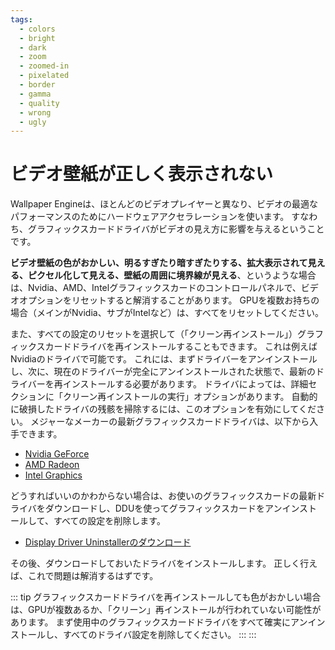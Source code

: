 ```yaml
---
tags:
  - colors
  - bright
  - dark
  - zoom
  - zoomed-in
  - pixelated
  - border
  - gamma
  - quality
  - wrong
  - ugly
---
```


# ビデオ壁紙が正しく表示されない

Wallpaper Engineは、ほとんどのビデオプレイヤーと異なり、ビデオの最適なパフォーマンスのためにハードウェアアクセラレーションを使います。 すなわち、グラフィックスカードドライバがビデオの見え方に影響を与えるということです。

**ビデオ壁紙の色がおかしい、明るすぎたり暗すぎたりする、拡大表示されて見える、ピクセル化して見える、壁紙の周囲に境界線が見える**、というような場合は、Nvidia、AMD、Intelグラフィックスカードのコントロールパネルで、ビデオオプションをリセットすると解消することがあります。 GPUを複数お持ちの場合（メインがNvidia、サブがIntelなど）は、すべてをリセットしてください。

また、すべての設定のリセットを選択して（「クリーン再インストール」）グラフィックスカードドライバを再インストールすることもできます。 これは例えばNvidiaのドライバで可能です。 これには、まずドライバーをアンインストールし、次に、現在のドライバーが完全にアンインストールされた状態で、最新のドライバーを再インストールする必要があります。 ドライバによっては、詳細セクションに「クリーン再インストールの実行」オプションがあります。 自動的に破損したドライバの残骸を掃除するには、このオプションを有効にしてください。 メジャーなメーカーの最新グラフィックスカードドライバは、以下から入手できます。

* [Nvidia GeForce](https://www.nvidia.com/Download/index.aspx)
* [AMD Radeon](https://www.amd.com/support)
* [Intel Graphics](https://downloadcenter.intel.com/product/80939/Graphics-Drivers)

どうすればいいのかわからない場合は、お使いのグラフィックスカードの最新ドライバをダウンロードし、DDUを使ってグラフィックスカードをアンインストールして、すべての設定を削除します。

* [Display Driver Uninstallerのダウンロード](https://www.guru3d.com/files-details/display-driver-uninstaller-download.html)

その後、ダウンロードしておいたドライバをインストールします。 正しく行えば、これで問題は解消するはずです。

::: tip
グラフィックスカードドライバを再インストールしても色がおかしい場合は、GPUが複数あるか、「クリーン」再インストールが行われていない可能性があります。 まず使用中のグラフィックスカードドライバをすべて確実にアンインストールし、すべてのドライバ設定を削除してください。
:::
:::